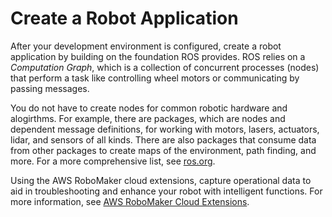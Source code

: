 # Create a Robot Application<a name="how-it-works-write-application"></a>

After your development environment is configured, create a robot application by building on the foundation ROS provides\. ROS relies on a *Computation Graph*, which is a collection of concurrent processes \(nodes\) that perform a task like controlling wheel motors or communicating by passing messages\. 

You do not have to create nodes for common robotic hardware and alogirthms\. For example, there are packages, which are nodes and dependent message definitions, for working with motors, lasers, actuators, lidar, and sensors of all kinds\. There are also packages that consume data from other packages to create maps of the environment, path finding, and more\. For a more comprehensive list, see [ros\.org](http://www.ros.org/browse/list.php)\. 

Using the AWS RoboMaker cloud extensions, capture operational data to aid in troubleshooting and enhance your robot with intelligent functions\. For more information, see [AWS RoboMaker Cloud Extensions](cloud-services-integration.md)\.